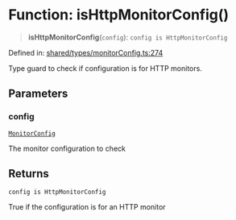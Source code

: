 # Function: isHttpMonitorConfig()

> **isHttpMonitorConfig**(`config`): `config is HttpMonitorConfig`

Defined in: [shared/types/monitorConfig.ts:274](https://github.com/Nick2bad4u/Uptime-Watcher/blob/main/shared/types/monitorConfig.ts#L274)

Type guard to check if configuration is for HTTP monitors.

## Parameters

### config

[`MonitorConfig`](../type-aliases/MonitorConfig.md)

The monitor configuration to check

## Returns

`config is HttpMonitorConfig`

True if the configuration is for an HTTP monitor
